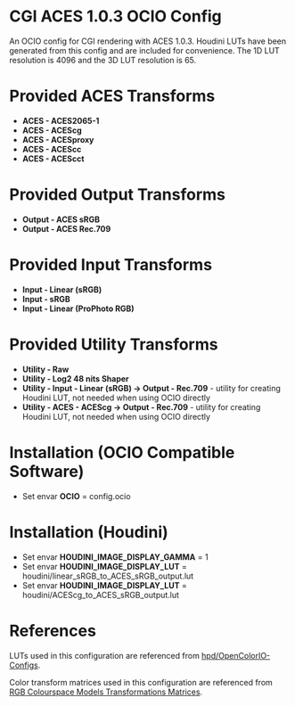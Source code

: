 # CGI ACES 1.0.3 OCIO Config
An OCIO config for CGI rendering with ACES 1.0.3. Houdini LUTs have been generated from this config and are included for convenience. The 1D LUT resolution is 4096 and the 3D LUT resolution is 65.

# Provided ACES Transforms
* **ACES - ACES2065-1**
* **ACES - ACEScg**
* **ACES - ACESproxy**
* **ACES - ACEScc**
* **ACES - ACEScct**

# Provided Output Transforms
* **Output - ACES sRGB**
* **Output - ACES Rec.709**

# Provided Input Transforms
* **Input - Linear (sRGB)**
* **Input - sRGB**
* **Input - Linear (ProPhoto RGB)**

# Provided Utility Transforms
* **Utility - Raw**
* **Utility - Log2 48 nits Shaper**
* **Utility - Input - Linear (sRGB) -> Output - Rec.709** - utility for creating Houdini LUT, not needed when using OCIO directly
* **Utility - ACES - ACEScg -> Output - Rec.709** - utility for creating Houdini LUT, not needed when using OCIO directly

# Installation (OCIO Compatible Software)
* Set envar **OCIO** = config.ocio

# Installation (Houdini)
* Set envar **HOUDINI_IMAGE_DISPLAY_GAMMA** = 1
* Set envar **HOUDINI_IMAGE_DISPLAY_LUT** = houdini/linear_sRGB_to_ACES_sRGB_output.lut
* Set envar **HOUDINI_IMAGE_DISPLAY_LUT** = houdini/ACEScg_to_ACES_sRGB_output.lut

# References
LUTs used in this configuration are referenced from [hpd/OpenColorIO-Configs](https://github.com/hpd/OpenColorIO-Configs.git).

Color transform matrices used in this configuration are referenced from [RGB Colourspace Models Transformations Matrices](http://colour-science.org/cgi-bin/rgb_colourspace_models_transformation_matrices.cgi).
